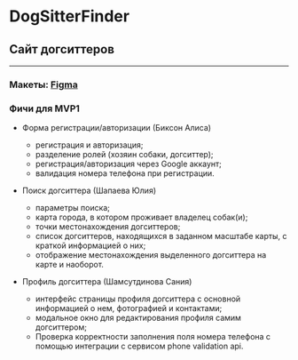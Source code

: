 # DogSitterFinder
## Сайт догситтеров
--------------------------
### Макеты: [Figma](https://www.figma.com/file/XxffsVfQXzZAovWFR1LKky/SberHubProject?type=design&node-id=0%3A1&mode=design&t=wKPq5bK26bBrxTas-1)
### Фичи для MVP1
* Форма регистрации/авторизации (Биксон Алиса)
  * регистрация и авторизация;
  * разделение ролей (хозяин собаки, догситтер);
  * регистрация/авторизация через Google аккаунт;
  * валидация номера телефона при регистрации.

* Поиск догситтера (Шапаева Юлия)
  * параметры поиска;
  * карта города, в котором проживает владелец собак(и);
  * точки местонахождения догситтеров;
  * список догситтеров, находящихся в заданном масштабе карты, с краткой информацией о них;
  * отображение местонахождения выделенного догситтера на карте и наоборот.
 
* Профиль догситтера (Шамсутдинова Сания)
  * интерфейс страницы профиля догситтера с основной информацией о нем, фотографией и контактами;
  * модальное окно для редактирования профиля самим догситтером;
  * Проверка корректности заполнения поля номера телефона с помощью интеграции с сервисом phone validation api.

  
